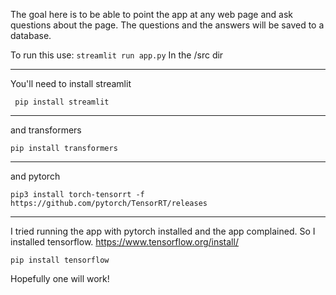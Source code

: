 The goal here is to be able to point the app at any web page and ask questions about the page. The questions and the answers will be saved to a database.


To run this use:
```streamlit run app.py```
In the /src dir

---

You'll need to install streamlit

``` pip install streamlit```

---

and transformers

```pip install transformers```

---

and pytorch

```pip3 install torch-tensorrt -f https://github.com/pytorch/TensorRT/releases```

---

I tried running the app with pytorch installed and the app complained. So I installed tensorflow. https://www.tensorflow.org/install/

```pip install tensorflow```

Hopefully one will work!

